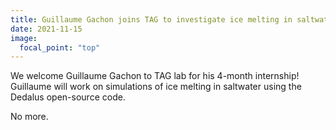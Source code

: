 ```yaml
---
title: Guillaume Gachon joins TAG to investigate ice melting in saltwater
date: 2021-11-15
image:
  focal_point: "top"
---
```


We welcome Guillaume Gachon to TAG lab for his 4-month internship! Guillaume will work on simulations of ice melting in saltwater using the Dedalus open-source code. 

<!--more-->

No more.
